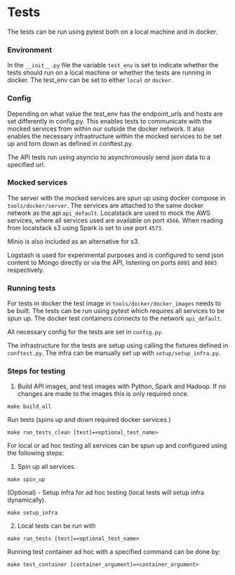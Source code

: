# Tests

The tests can be run using pytest both on a local machine and in docker.

### Environment
In the ```__init__.py``` file the variable ```test_env``` is set to indicate whether the tests should run on a local machine
or whether the tests are running in docker.
The test_env can be set to either ```local``` or ```docker```.

### Config
Depending on what value the test_env has the endpoint_urls and hosts are set differently in config.py.
This enables tests to communicate with the mocked services from within our outside the docker network.
It also enables the necessary infrastructure within the mocked services to be set up and torn down as defined in
conftest.py.

The API tests run using asyncio to asynchronously send json data to a specified url.

### Mocked services
The server with the mocked services are spun up using docker compose in ```tools/docker/server```.
The services are attached to the same docker network as the api ```api_default```.
Localstack are used to mock the AWS services, where all services used are available on port ```4566```.
When reading from localstack s3 using Spark is set to use port ```4573```.

Minio is also included as an alternative for s3.

Logstash is used for experimental purposes and is configured to send json content to Mongo directly or via the API,
listening on ports ```8081``` and ```8083``` respectively.

### Running tests
For tests in docker the test image in ```tools/docker/docker_images``` needs to be built.
The tests can be run using pytest which requires all services to be spun up. 
The docker test containers connects to the network ```api_default```.

All necessary config for the tests are set in ```config.py```.

The infrastructure for the tests are setup using calling the fixtures defined in ```conftest.py```.
The infra can be manually set up with ```setup/setup_infra.py```.


### Steps for testing
1. Build API images, and test images with Python, Spark and Hadoop.
If no changes are made to the images this is only required once.

```make build_all```

Run tests (spins up and down required docker services.)

```make run_tests_clean [test]=<optional_test_name>```


For local or ad hoc testing all services can be spun up and configured using the following steps: 

1. Spin up all services. 

```make spin_up```

(Optional) - Setup infra for ad hoc testing (local tests will setup infra dynamically).

```make setup_infra```

2. Local tests can be run with

```make run_tests [test]=<optional_test_name>```

Running test container ad hoc with a specified command can be done by: 

```make test_container [container_argument]=<container_argument>```

